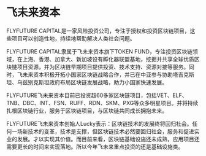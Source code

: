 # 飞未来资本

FLYFUTURE CAPITAL是一家风险投资公司，专注于授权和投资区块链项目，这些项目可以创造性地，持续地帮助解决人类社会问题。

FLYFUTURE CAPITAL隶属于飞未来资本旗下TOKEN FUND，专注投资区块链领域，在上海、香港、加拿大、新加坡设有孵化器联盟基地，挖掘并共享全球优质区块链项目资源，并为区块链早期项目提供投资、技术支持、资源对接等服务。同时，飞未来资本积极开拓小国家区块链战略合作，并已在中亚参与协助塔吉克斯坦、乌兹别克斯坦政府布局区块链发展战略，助力小国家快速发展。

FLYFUTURE飞未来资本目前已投资超60多家区块链项目，包括VET、ELF、TNB、DBC、INT、FSN、RUFF、RDN、SKM、PXG等众多明星项目。并将持续扎根区块链行业，服务于区块链项目，与区块链共同成长拥抱未来。

FLYFUTURE飞未来资本创始人Lucky表示：区块链技术的发展终将回归社会。任何一场新技术的变革，技术是支撑，但区块链技术必然要回归社会，服务和促进实业的发展。才以实现其价值。而目前来看，区块链基础设施还未成熟，应用项目还需要更长的时间来实现落地。所以今年飞未来重点投资的还是基础设施类。
